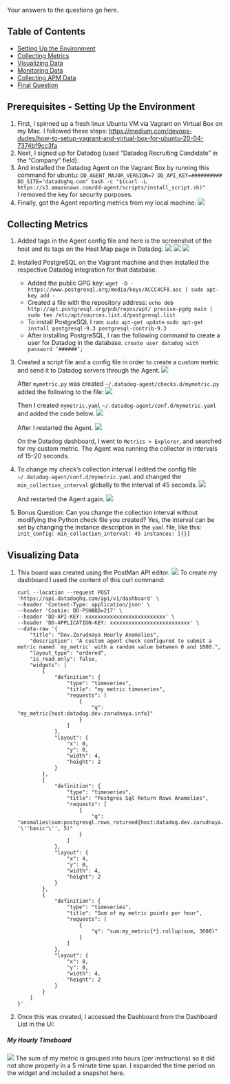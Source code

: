 Your answers to the questions go here.
## Table of Contents
* [Setting Up the Environment](#setting-up-the-environment)
* [Collecting Metrics](#collecting-metrics)
* [Visualizing Data](#visualizing-data)
* [Monitoring Data](#monitoring-data)
* [Collecting APM Data](#collecting-apm-data)
* [Final Question](#final-question)

<a name="setting-up-the-environment"/>

## Prerequisites - Setting Up the Environment
1. First, I spinned up a fresh linux Ubuntu VM via Vagrant on Virtual Box on my Mac. I followed these steps: https://medium.com/devops-dudes/how-to-setup-vagrant-and-virtual-box-for-ubuntu-20-04-7374bf9cc3fa
2. Next, I signed up for Datadog (used “Datadog Recruiting Candidate” in the “Company” field). 
3. And installed the Datadog Agent on the  Vagrant Box by running this command for ubuntu: 
```DD_AGENT_MAJOR_VERSION=7 DD_API_KEY=########## DD_SITE="datadoghq.com" bash -c "$(curl -L https://s3.amazonaws.com/dd-agent/scripts/install_script.sh)"```  
I removed the key for security purposes.
4. Finally, got the Agent reporting metrics from my local machine:
<img src='./screenshots/Agent Reporting Metrics.png'> </img>

<a name="collecting-metrics"/>

## Collecting Metrics
1. Added tags in the Agent config file and here is the screenshot of the host and its tags on the Host Map page in Datadog.
<img src='./screenshots/Datadog Agent Yaml Tags 1.png'> </img>
<img src='./screenshots/Datadog Yaml Tags 2.png'> </img>
<img src='./screenshots/Datadog Dashboard Tags.png'> </img>

2. Installed PostgreSQL on the Vagrant machine and then installed the respective Datadog integration for that database.
    - Added the public GPG key: 
    ```wget -O - https://www.postgresql.org/media/keys/ACCC4CF8.asc | sudo apt-key add -```
    - Created a file with the repository address:
    ```echo deb http://apt.postgresql.org/pub/repos/apt/ precise-pgdg main | sudo tee /etc/apt/sources.list.d/postgresql.list```
    - To install PostgreSQL I ran: 
    ```sudo apt-get update```
    ```sudo apt-get install postgresql-9.3 postgresql-contrib-9.3```
    - After installing PostgreSQL, I ran the following command to create a user for Datadog in the database.
    ```create user datadog with password ‘######’;```
3. Created a script file and a config file in order to create a custom metric and send it to Datadog servers through the Agent.
<img src='./screenshots/Postgres conf.d.png'></img>

    After ```mymetric.py``` was created ```~/.datadog-agent/checks.d/mymetric.py``` added the following to the file:
<img src='./screenshots/mymetric.py.png'></img>

    Then I created ```mymetric.yaml``` ```~/.datadog-agent/conf.d/mymetric.yaml``` and added the code below.
<img src='./screenshots/mymetric yaml.png'></img>

    After I restarted the Agent.
<img src='./screenshots/mymetric Dashboard.png'></img>

    On the Datadog dashboard, I went to ```Metrics > Explorer```, and searched for my custom metric.
    The Agent was running the collector in intervals of 15–20 seconds.

4. To change my check’s collection interval I edited the config file ```~/.datadog-agent/conf.d/mymetric.yaml``` and changed the ```min_collection_interval``` globally to the interval of 45 seconds.
<img src='./screenshots/mymetric yaml 45 interval.png'></img>

    And restarted the Agent again.
<img src='./screenshots/mymetric Dashboard 45 Interval.png'></img>

5. Bonus Question: Can you change the collection interval without modifying the Python check file you created?
    Yes, the interval can be set by changing the instance description in the ```yaml``` file, like this:
``
    init_config:
            min_collection_interval: 45
    instances:
    [{}]
``

<a name="visualizing-data"/>

## Visualizing Data
1. This board was created using the PostMan API editor.
<img src='./screenshots/Postman API Editor.png'> </img>
To create my dashboard I used the content of this curl command:
    ```
    curl --location --request POST 'https://api.datadoghq.com/api/v1/dashboard' \
    --header 'Content-Type: application/json' \
    --header 'Cookie: DD-PSHARD=217' \
    --header 'DD-API-KEY: xxxxxxxxxxxxxxxxxxxxxxxxxx' \
    --header 'DD-APPLICATION-KEY: xxxxxxxxxxxxxxxxxxxxxxxxxx' \
    --data-raw '{
        "title": "Dev.Zarudnaya Hourly Anomalies",
        "description": "A custom agent check configured to submit a metric named `my_metric` with a random value between 0 and 1000.",
        "layout_type": "ordered",
        "is_read_only": false,
        "widgets": [
            {
                "definition": {
                    "type": "timeseries",
                    "title": "my metric timeseries",
                    "requests": [
                        {
                            "q": "my_metric{host:datadog.dev.zarudnaya.info}"
                        }
                    ]
                },
                "layout": {
                    "x": 0,
                    "y": 0,
                    "width": 4,
                    "height": 2
                }
            },
            {
                "definition": {
                    "type": "timeseries",
                    "title": "Postgres Sql Return Rows Anamolies",
                    "requests": [
                        {
                            "q": "anomalies(sum:postgresql.rows_returned{host:datadog.dev.zarudnaya.info}, '\''basic'\'', 5)"
                        }
                    ]
                },
                "layout": {
                    "x": 4,
                    "y": 0,
                    "width": 4,
                    "height": 2
                }
            },
            {
                "definition": {
                    "type": "timeseries",
                    "title": "Sum of my metric points per hour",
                    "requests": [
                        {
                            "q": "sum:my_metric{*}.rollup(sum, 3600)"
                        }
                    ]
                },
                "layout": {
                    "x": 8,
                    "y": 0,
                    "width": 4,
                    "height": 2
                }
            }
        ]
    }'
    ```

2. Once this was created, I accessed the Dashboard from the Dashboard List in the UI:
##### My Hourly Timeboard
<img src='./screenshots/My Hourly Timeboard.png'> </img>
The sum of my metric is grouped into hours (per instructions) so it did not show properly in a 5 minute time span. I expanded the time period on the widget and included a snapshot here.


    













